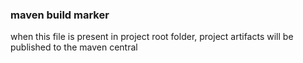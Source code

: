 <!--

    Copyright (C) 2009-2012 Barchart, Inc. <http://www.barchart.com/>

    All rights reserved. Licensed under the OSI BSD License.

    http://www.opensource.org/licenses/bsd-license.php

-->
### maven build marker
when this file is present in project root folder, 
project artifacts will be published to the maven central
